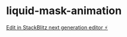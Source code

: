 # liquid-mask-animation

[Edit in StackBlitz next generation editor ⚡️](https://stackblitz.com/~/github.com/yusk-ishii/liquid-mask-animation)